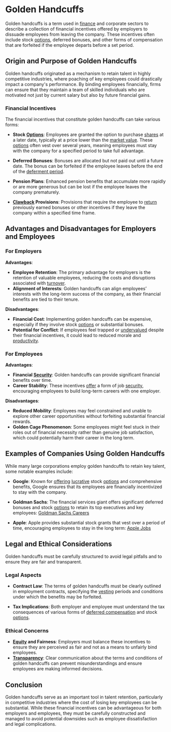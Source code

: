 # Golden Handcuffs

Golden handcuffs is a term used in [finance](../f/finance.md) and corporate sectors to describe a collection of financial incentives offered by employers to dissuade employees from leaving the company. These incentives often include stock [options](../o/options.md), deferred bonuses, and other forms of compensation that are forfeited if the employee departs before a set period.

## Origin and Purpose of Golden Handcuffs

Golden handcuffs originated as a mechanism to retain talent in highly competitive industries, where poaching of key employees could drastically impact a company's performance. By binding employees financially, firms can ensure that they maintain a team of skilled individuals who are motivated not just by current salary but also by future financial gains.

### Financial Incentives

The financial incentives that constitute golden handcuffs can take various forms:

- **Stock [Options](../o/options.md)**: Employees are granted the option to purchase [shares](../s/shares.md) at a later date, typically at a price lower than the [market value](../m/market_value.md). These [options](../o/options.md) often vest over several years, meaning employees must stay with the company for a specified period to take full advantage.
  
- **Deferred Bonuses**: Bonuses are allocated but not paid out until a future date. The bonus can be forfeited if the employee leaves before the end of the [deferment period](../d/deferment_period.md).

- **Pension Plans**: Enhanced pension benefits that accumulate more rapidly or are more generous but can be lost if the employee leaves the company prematurely.

- **[Clawback](../c/clawback.md) Provisions**: Provisions that require the employee to [return](../r/return.md) previously earned bonuses or other incentives if they leave the company within a specified time frame.

## Advantages and Disadvantages for Employers and Employees

### For Employers
**Advantages**:
- **Employee Retention**: The primary advantage for employers is the retention of valuable employees, reducing the costs and disruptions associated with [turnover](../t/turnover.md).
- **Alignment of Interests**: Golden handcuffs can align employees’ interests with the long-term success of the company, as their financial benefits are tied to their tenure.
  
**Disadvantages**:
- **Financial Cost**: Implementing golden handcuffs can be expensive, especially if they involve stock [options](../o/options.md) or substantial bonuses.
- **Potential for Conflict**: If employees feel trapped or [undervalued](../u/undervalued.md) despite their financial incentives, it could lead to reduced morale and [productivity](../p/productivity.md).

### For Employees
**Advantages**:
- **Financial [Security](../s/security.md)**: Golden handcuffs can provide significant financial benefits over time.
- **Career Stability**: These incentives [offer](../o/offer.md) a form of job [security](../s/security.md), encouraging employees to build long-term careers with one employer.

**Disadvantages**:
- **Reduced Mobility**: Employees may feel constrained and unable to explore other career opportunities without forfeiting substantial financial rewards.
- **Golden Cage Phenomenon**: Some employees might feel stuck in their roles out of financial necessity rather than genuine job satisfaction, which could potentially harm their career in the long term.

## Examples of Companies Using Golden Handcuffs

While many large corporations employ golden handcuffs to retain key talent, some notable examples include:

- **Google**: Known for [offering](../o/offering.md) [lucrative](../l/lucrative.md) stock [options](../o/options.md) and comprehensive benefits, Google ensures that its employees are financially incentivized to stay with the company.
  
- **Goldman Sachs**: The financial services giant offers significant deferred bonuses and stock [options](../o/options.md) to retain its top executives and key employees: [Goldman Sachs Careers](https://www.goldmansachs.com/careers/)

- **Apple**: Apple provides substantial stock grants that vest over a period of time, encouraging employees to stay in the long term: [Apple Jobs](https://www.apple.com/jobs/)

## Legal and Ethical Considerations

Golden handcuffs must be carefully structured to avoid legal pitfalls and to ensure they are fair and transparent. 

### Legal Aspects
- **Contract Law**: The terms of golden handcuffs must be clearly outlined in employment contracts, specifying the [vesting](../v/vesting.md) periods and conditions under which the benefits may be forfeited.
  
- **Tax Implications**: Both employer and employee must understand the tax consequences of various forms of [deferred compensation](../d/deferred_compensation.md) and stock [options](../o/options.md).

### Ethical Concerns
- **[Equity](../e/equity.md) and Fairness**: Employers must balance these incentives to ensure they are perceived as fair and not as a means to unfairly bind employees.
- **[Transparency](../t/transparency.md)**: Clear communication about the terms and conditions of golden handcuffs can prevent misunderstandings and ensure employees are making informed decisions.

## Conclusion

Golden handcuffs serve as an important tool in talent retention, particularly in competitive industries where the cost of losing key employees can be substantial. While these financial incentives can be advantageous for both employers and employees, they must be carefully constructed and managed to avoid potential downsides such as employee dissatisfaction and legal complications.